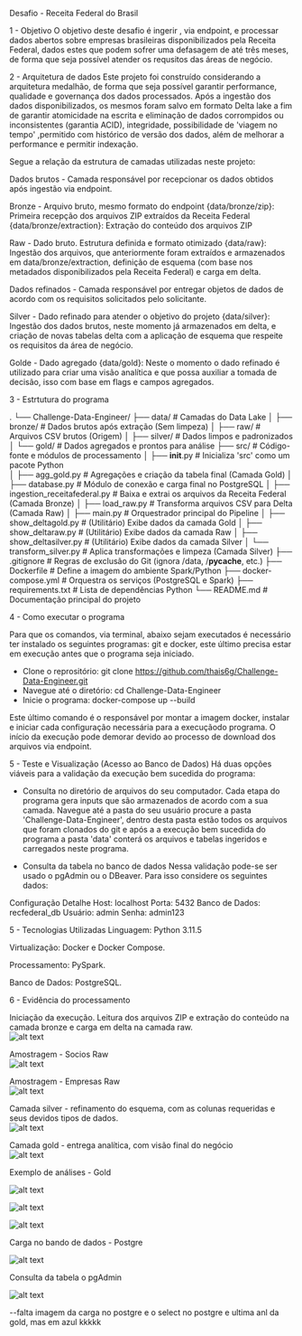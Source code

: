 Desafio - Receita Federal do Brasil

1 - Objetivo
O objetivo deste desafio é ingerir , via endpoint, e processar dados abertos sobre empresas brasileiras disponibilizados pela Receita Federal, dados estes que podem sofrer uma defasagem de até três meses, de forma que seja possível atender os requsitos das áreas de negócio.

2 - Arquitetura de dados
Este projeto foi construído considerando a arquitetura medalhão, de forma que seja possível garantir performance, qualidade e governança dos dados processados. Após a ingestão dos dados disponibilizados, os mesmos foram salvo em formato Delta lake a fim de garantir atomicidade na escrita e eliminação de dados corrompidos ou inconsistentes (garantia ACID), integridade, possibilidade de 'viagem no tempo' ,permitido com histórico de versão dos dados, além de melhorar a performance e permitir indexação.

Segue a relação da estrutura de camadas utilizadas neste projeto:

Dados brutos - Camada responsável por recepcionar os dados obtidos após ingestão via endpoint.

Bronze - Arquivo bruto, mesmo formato do endpoint
{data/bronze/zip}: Primeira recepção dos arquivos ZIP extraídos da Receita Federal
{data/bronze/extraction}: Extração do conteúdo dos arquivos ZIP

Raw - Dado bruto. Estrutura definida e formato otimizado 
{data/raw}: Ingestão dos arquivos, que anteriormente foram extraídos e armazenados em data/bronze/extraction, definição de esquema (com base nos metadados disponibilizados pela Receita Federal) e carga em delta.

Dados refinados - Camada responsável por entregar objetos de dados de acordo com os requisitos solicitados pelo solicitante.

Silver - Dado refinado para atender o objetivo do projeto
{data/silver}: Ingestão dos dados brutos, neste momento já armazenados em delta, e criação de novas tabelas delta com a aplicação de esquema que respeite os requisitos da área de negócio.

Golde - Dado agregado
{data/gold}: Neste o momento o dado refinado é utilizado para criar uma visão analítica e que possa auxiliar a tomada de decisão, isso com base em flags e campos agregados.

3 - Estrtutura do programa

.
└── Challenge-Data-Engineer/
    ├── data/         # Camadas do Data Lake 
    │   ├── bronze/   # Dados brutos após extração (Sem limpeza)
    │   ├── raw/      # Arquivos CSV brutos (Origem)
    │   ├── silver/   # Dados limpos e padronizados
    │   └── gold/     # Dados agregados e prontos para análise
    ├── src/          # Código-fonte e módulos de processamento
    │   ├── __init__.py                  # Inicializa 'src' como um pacote Python  
    │   ├── agg_gold.py                  # Agregações e criação da tabela final (Camada Gold)
    │   ├── database.py                  # Módulo de conexão e carga final no PostgreSQL
    │   ├── ingestion_receitafederal.py  # Baixa e extrai os arquivos da Receita Federal (Camada Bronze)
    │   ├── load_raw.py                  # Transforma arquivos CSV para Delta (Camada Raw)
    │   ├── main.py                      # Orquestrador principal do Pipeline
    │   ├── show_deltagold.py            # (Utilitário) Exibe dados da camada Gold
    │   ├── show_deltaraw.py             # (Utilitário) Exibe dados da camada Raw
    │   ├── show_deltasilver.py          # (Utilitário) Exibe dados da camada Silver
    │   └── transform_silver.py          # Aplica transformações e limpeza (Camada Silver)
    ├── .gitignore                       # Regras de exclusão do Git (ignora /data, /__pycache__, etc.)
    ├── Dockerfile                       # Define a imagem do ambiente Spark/Python
    ├── docker-compose.yml               # Orquestra os serviços (PostgreSQL e Spark)
    ├── requirements.txt                 # Lista de dependências Python
    └── README.md                        # Documentação principal do projeto
                                         

4 - Como executar o programa

Para que os comandos, via terminal, abaixo sejam executados é necessário ter instalado os seguintes programas: git e docker, este último precisa estar em execução antes que o programa seja iniciado.

 - Clone o reprositório:
    git clone https://github.com/thais6g/Challenge-Data-Engineer.git
 - Navegue até o diretório:
    cd Challenge-Data-Engineer
 - Inicie o programa:
    docker-compose up --build

Este último comando é o responsável por montar a imagem docker, instalar e iniciar cada configuração necessária para a execuçãodo programa.
O início da execução pode demorar devido ao processo de download dos arquivos via endpoint.

5 - Teste e Visualização (Acesso ao Banco de Dados)
Há duas opções viáveis para a validação da execução bem sucedida do programa:

* Consulta no diretório de arquivos do seu computador.
    Cada etapa do programa gera inputs que são armazenados de acordo com a sua camada. Navegue até a pasta do seu usuário procure a pasta 'Challenge-Data-Engineer', dentro desta pasta estão todos os arquivos que foram clonados do git e após a a execução bem sucedida do programa a pasta 'data' conterá os arquivos e tabelas ingeridos e carregados neste programa.

* Consulta da tabela no banco de dados 
    Nessa validação pode-se ser usado o pgAdmin ou o DBeaver. Para isso considere os seguintes dados:

Configuração	Detalhe
Host:	        localhost
Porta:	        5432
Banco de Dados:	recfederal_db
Usuário:	    admin
Senha:      	admin123


5 - Tecnologias Utilizadas
Linguagem: Python 3.11.5

Virtualização: Docker e Docker Compose.

Processamento:  PySpark.

Banco de Dados: PostgreSQL.

6 - Evidência do processamento<br>

Iniciação da execução. Leitura dos arquivos ZIP e extração do conteúdo na camada bronze e carga em delta na camada raw.<br>
![alt text](img_iniciodesafio.png)

Amostragem - Socios Raw<br>
![alt text](img_amost_sociosraw.png)

Amostragem - Empresas Raw<br>
![alt text](img_amost_empraw.png)

Camada silver - refinamento do esquema, com as colunas requeridas e seus devidos tipos de dados.<br>
![alt text](img_silver.png)

Camada gold - entrega analítica, com visão final do negócio<br>
![alt text](img_gold.png)

Exemplo de análises - Gold<br>

![alt text](img_exanl1.png)<br>

![alt text](img_exanl2.png)<br>

![alt text](img_exanl3.png)<br>

Carga no bando de dados - Postgre<br>

![alt text](img_cargabd.png)<br>

Consulta da tabela o pgAdmin

![alt text](img_pgadmin.png)

--falta imagem da carga no postgre e o select no postgre e ultima anl da gold, mas em azul kkkkk
